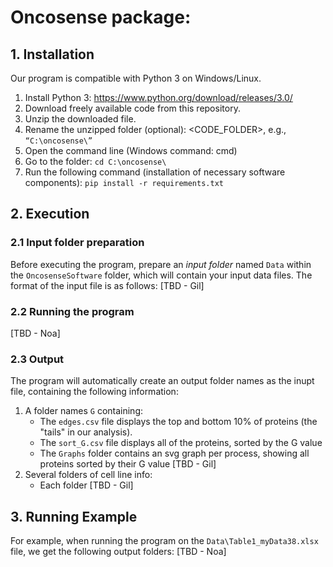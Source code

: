 # Oncosense package:

## 1. Installation ##
Our program is compatible with Python 3 on Windows/Linux.
1. Install Python 3: https://www.python.org/download/releases/3.0/ 
2. Download freely available code from this repository.
3. Unzip the downloaded file. 
4. Rename the unzipped folder (optional): <CODE_FOLDER>, e.g., `“C:\oncosense\”`
5. Open the command line (Windows command: cmd) 
6. Go to the folder: `cd C:\oncosense\`
7. Run the following command (installation of necessary software components):
`pip install -r requirements.txt`

## 2. Execution ##
### 2.1 Input folder preparation
Before executing the program, prepare an _input folder_ named `Data` within the `OncosenseSoftware` folder, which will contain 
your input data files.
The format of the input file is as follows: [TBD - Gil]
### 2.2 Running the program
[TBD - Noa]

### 2.3 Output
The program will automatically create an output folder names as the inupt file, containing the following information:
1. A folder names `G` containing:
   * The `edges.csv` file displays the top and bottom 10% of proteins (the "tails" in our analysis).
   * The `sort_G.csv` file displays all of the proteins, sorted by the G value
   * The `Graphs` folder contains an svg graph per process, showing all proteins sorted by their G value [TBD - Gil]
2. Several folders of cell line info:
   * Each folder [TBD - Gil]

## 3. Running Example ##
For example, when running the program on the `Data\Table1_myData38.xlsx` file, we get the following output folders: [TBD - Noa]

